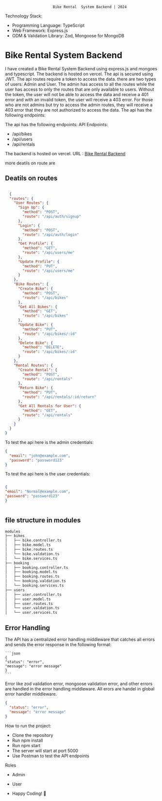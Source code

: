                           Bike Rental  System Backend | 2024

Technology Stack:
- Programming Language: TypeScript
- Web Framework: Express.js
- ODM & Validation Library: Zod, Mongoose for MongoDB

# Bike Rental System Backend
 I have created a Bike Rental System Backend using express.js and mongoes and typescript. The backend is hosted on vercel. The api is secured using JWT. The api routes require a token to access the data. there are two types of users: Admin and User. The admin has access to all the routes while the user has access to only the routes that are only available to users.
 Without the token, the user will not be able to access the data and receive a 401 error and with an invalid token, the user will receive a 403 error.  For those who are not admins but try to access the admin routes, they will receive a 403 error that they are not authorized to access the data. 
  The api has the following endpoints:
 
The api has the following endpoints:
API Endpoints:
- /api/bikes
- /api/users
- /api/rentals

The backend is hosted on vercel. URL : [Bike Rental Backend ](https://bike-rental-backend-delta.vercel.app)

 more deatils on route are 
 ## Deatils on routes
```json
 
  {
  "routes": {
    "User Routes": {
      "Sign Up": {
        "method": "POST",
        "route": "/api/auth/signup"
      },
      "Login": {
        "method": "POST",
        "route": "/api/auth/login"
      },
      "Get Profile": {
        "method": "GET",
        "route": "/api/users/me"
      },
      "Update Profile": {
        "method": "PUT",
        "route": "/api/users/me"
      }
    },
    "Bike Routes": {
      "Create Bike": {
        "method": "POST",
        "route": "/api/bikes"
      },
      "Get All Bikes": {
        "method": "GET",
        "route": "/api/bikes"
      },
      "Update Bike": {
        "method": "PUT",
        "route": "/api/bikes/:id"
      },
      "Delete Bike": {
        "method": "DELETE",
        "route": "/api/bikes/:id"
      }
    },
    "Rental Routes": {
      "Create Rental": {
        "method": "POST",
        "route": "/api/rentals"
      },
      "Return Bike": {
        "method": "PUT",
        "route": "/api/rentals/:id/return"
      },
      "Get All Rentals for User": {
        "method": "GET",
        "route": "/api/rentals"
      }
    }
  }
}


```

To test the api here is the admin credentials:
```json
{
  "email": "john@example.com",
  "password": "password123"
}

```
To test the api here is the user credentials:
```json

{
"email": "Normal@example.com",
"password": "password123"
}
    
```
## file structure in modules
```bash
modules
├── bikes
│   ├── bike.controller.ts
│   ├── bike.model.ts
│   ├── bike.routes.ts
│   └── bike.valdation.ts
│   └── bike.services.ts
├── booking
│   ├── booking.controller.ts
│   ├── booking.model.ts
│   ├── booking.routes.ts
│   └── booking.valdation.ts
│   └── booking.services.ts
├── users
│   ├── user.controller.ts
│   ├── user.model.ts
│   ├── user.routes.ts
│   └── user.valdation.ts
│   └── user.services.ts
```







## Error Handling

The API has a centralized error handling middleware that catches all errors and sends the error response in the following format:
    
    ```json
    {
    "status": "error",
    "message": "error message"
    }
    ```
Error like zod validation error, mongoose validation error, and other errors are handled in the error handling middleware.
All erors are handel in global error handler middleware.


```json
{
  "status": "error",
  "message": "error message"
}
```


How to run the project:
- Clone the repository
- Run npm install
- Run npm start
- The server will start at port 5000
- Use Postman to test the API endpoints

Roles
- Admin
- User












- Happy Coding! 🚀
```


